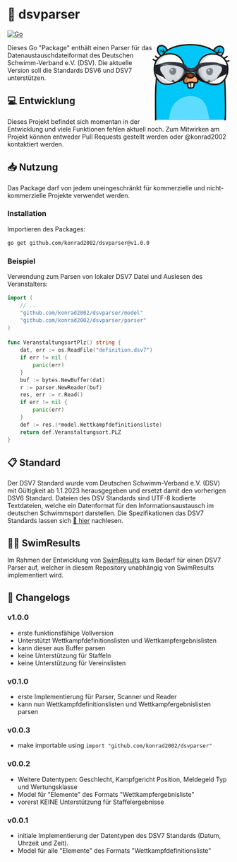 # 📝 dsvparser

[![Go](https://github.com/konrad2002/dsvparser/actions/workflows/go.yml/badge.svg)](https://github.com/konrad2002/dsvparser/actions/workflows/go.yml)

<img src="dsvparser.png" align="right" alt="dsvparser logo" width="175">

Dieses Go "Package" enthält einen Parser für das Datenaustauschdateiformat des Deutschen Schwimm-Verband e.V. (DSV).
Die aktuelle Version soll die Standards DSV6 und DSV7 unterstützen.

## 💻 Entwicklung

Dieses Projekt befindet sich momentan in der Entwicklung und viele Funktionen fehlen aktuell noch.
Zum Mitwirken am Projekt können entweder Pull Requests gestellt werden oder @konrad2002 kontaktiert werden.

## 📥 Nutzung

Das Package darf von jedem uneingeschränkt für kommerzielle und nicht-kommerzielle Projekte verwendet werden.

### Installation

Importieren des Packages:

```sh
go get github.com/konrad2002/dsvparser@v1.0.0
```

### Beispiel

Verwendung zum Parsen von lokaler DSV7 Datei und Auslesen des Veranstalters:

```go
import (
	// ...
	"github.com/konrad2002/dsvparser/model"
	"github.com/konrad2002/dsvparser/parser"
)

func VeranstaltungsortPlz() string {
	dat, err := os.ReadFile("definition.dsv7")
	if err != nil {
		panic(err)
	}
	buf := bytes.NewBuffer(dat)
	r := parser.NewReader(buf)
	res, err := r.Read()
	if err != nil {
		panic(err)
	}
	def := res.(*model.Wettkampfdefinitionsliste)
	return def.Veranstaltungsort.PLZ
}

```

## 📋 Standard

Der DSV7 Standard wurde vom Deutschen Schwimm-Verband e.V. (DSV) mit Gültigkeit ab 1.1.2023 herausgegeben und ersetzt damit den vorherigen DSV6 Standard.
Dateien des DSV Standards sind UTF-8 kodierte Textdateien, welche ein Datenformat für den Informationsaustausch im deutschen Schwimmsport darstellen.
Die Spezifikationen das DSV7 Standards lassen sich [🔗 hier](https://www.dsv.de/fileadmin/dsv/documents/Amtliche_Mitteilungen/DSV_Standard07_rot_markiete_Aenderungen.pdf) nachlesen.

## 🏊‍♀️ SwimResults

Im Rahmen der Entwicklung von [SwimResults](https://swimresults.de) kam Bedarf für einen DSV7 Parser auf, welcher in diesem Repository unabhängig von SwimResults implementiert wird.

## 📄 Changelogs

### v1.0.0

- erste funktionsfähige Vollversion
- Unterstützt Wettkampfdefinitionslisten und Wettkampfergebnislisten
- kann dieser aus Buffer parsen
- keine Unterstützung für Staffeln
- keine Unterstützung für Vereinslisten

### v0.1.0

- erste Implementierung für Parser, Scanner und Reader
- kann nun Wettkampfdefinitionslisten und Wettkampfergebnislisten parsen

### v0.0.3

- make importable using `import "github.com/konrad2002/dsvparser"`

### v0.0.2

- Weitere Datentypen: Geschlecht, Kampfgericht Position, Meldegeld Typ und Wertungsklasse
- Model für "Elemente" des Formats "Wettkampfergebnisliste"
- vorerst KEINE Unterstützung für Staffelergebnisse

### v0.0.1

- initiale Implementierung der Datentypen des DSV7 Standards (Datum, Uhrzeit und Zeit).
- Model für alle "Elemente" des Formats "Wettkampfdefinitionsliste"
